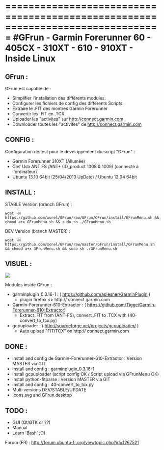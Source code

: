 ===============================================================================
#GFrun - Garmin Forerunner 60 - 405CX - 310XT - 610 - 910XT - Inside Linux
===============================================================================

GFrun :
-------
GFrun est capable de :
   + Simplifier l'installation des différents modules.
   + Configurer les fichiers de config des differents Scripts.
   + Extraire le .FIT des montres Garmin Forerunner
   + Convertir les .FIT en .TCX
   + Uploader les "activites" sur http://connect.garmin.com
   + Downloader toutes les "activites" de http://connect.garmin.com

CONFIG :
---------------
Configuration de test pour le developpement du script "GFrun" :
   + Garmin Forerunner 310XT (Allumée)
   + Clef Usb ANT FS /ANT+  (ID_product 1008 & 1009) (connecté à l'ordinateur) 
   + Ubuntu 13.10 64bit (25/04/2013 UpDate) / Ubuntu 12.04 64bit

INSTALL :
---------

STABLE Version (branch GFrun) :
<pre><code>wget -N https://github.com/xonel/GFrun/raw/GFrun/GFrun/install/GFrunMenu.sh && chmod a+x GFrunMenu.sh && sudo sh ./GFrunMenu.sh
</code></pre>

DEV Version (branch MASTER) :
<pre><code>wget -N https://github.com/xonel/GFrun/raw/master/GFrun/install/GFrunMenu.sh && chmod a+x GFrunMenu.sh && sudo sh ./GFrunMenu.sh
</code></pre>

VISUEL :
---------

<a href='https://github.com/xonel/GFrun/raw/master/GFrun/resources/Divers/GFrun.png'><img src='https://github.com/xonel/GFrun/raw/master/GFrun/resources/Divers/GFrun.png' /></a>

Modules inside GFrun :
+ garminplugin_0.3.16-1 : ( https://github.com/adiesner/GarminPlugin )
  - plugin firefox <> http:// connect.garmin.com
+ Garmin-Forerunner-610-Extractor : ( https://github.com/Tigge/Garmin-Forerunner-610-Extractor) 
  - Extract .FIT from (ANT-FS), convert .FIT to .TCX with (40-convert_to_tcx.py)
+ gcpuploader : ( http://sourceforge.net/projects/gcpuploader/ )
  - Auto upload "FIT/TCX" on http:// connect.garmin.com

DONE :
-----
+ install and config de Garmin-Forerunner-610-Extractor : Version MASTER via GIT
+ install and config : garminplugin_0.3.16-1 
+ install gcpuploader (script config OK / Script upload via GFrunMenu OK)
+ install python-fitparse :  Version MASTER via GIT
+ install and config : 40-convert_to_tcx.py
+ Multi versions DEV/STABLE/UPDATE
+ Icons.svg and GFrun.desktop

TODO :
--------
- GUI (Qt/GTK or ??)
- Manual
- Learn 'Bash' ;O)

Forum (FR) : http://forum.ubuntu-fr.org/viewtopic.php?id=1267521
